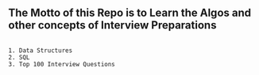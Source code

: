 ## The Motto of this Repo is to Learn the Algos and other concepts of Interview Preparations 


```

1. Data Structures 
2. SQL 
3. Top 100 Interview Questions 

```